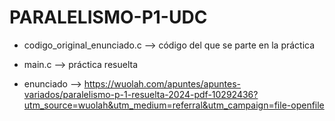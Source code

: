# PARALELISMO-P1-UDC

- codigo_original_enunciado.c --> código del que se parte en la práctica  

- main.c                      --> práctica resuelta  

- enunciado                   --> [https://wuolah.com/apuntes/apuntes-variados/paralelismo-p-1-resuelta-2024-pdf-10292436?utm_source=wuolah&utm_medium=referral&utm_campaign=file-openfile
](https://www.wuolah.com/apuntes/apuntes-variados/paralelismo-p-1-resuelta-2024-pdf-10292436?utm_source=wuolah&utm_medium=referral&utm_campaign=file-sharefile&referral=PernKNG7)
